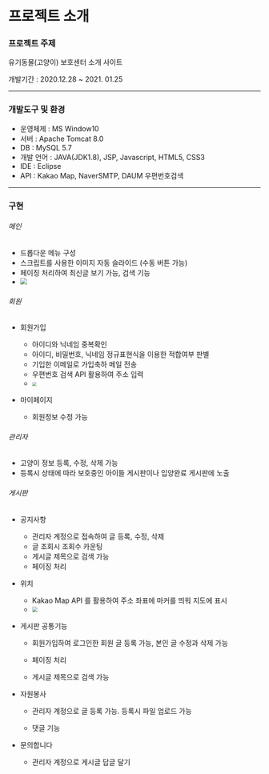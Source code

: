 # 프로젝트 소개

### 프로젝트 주제

유기동물(고양이) 보호센터 소개 사이트

개발기간 :  2020.12.28 ~ 2021. 01.25

------



### 개발도구 및 환경

- 운영체제 : MS Window10
- 서버 : Apache Tomcat 8.0
- DB : MySQL 5.7
- 개발 언어 : JAVA(JDK1.8), JSP, Javascript, HTML5, CSS3
- IDE : Eclipse
- API : Kakao Map, NaverSMTP, DAUM 우편번호검색

------



### 구현

###### 메인

- 드롭다운 메뉴 구성
- 스크립트를 사용한 이미지 자동 슬라이드 (수동 버튼 가능)
- 페이징 처리하여 최신글 보기 가능, 검색 기능
- <img src="C:\Users\yun07\Desktop\readme\jsp\main.png" style="zoom:80%;" />

###### 회원

- 회원가입
  - 아이디와 닉네임 중복확인
  - 아이디, 비밀번호, 닉네임 정규표현식을 이용한 적합여부 판별
  - 기입한 이메일로 가입축하 메일 전송
  - 우편번호 검색 API 활용하여 주소 입력
  - <img src="C:\Users\yun07\Desktop\readme\jsp\join.png" style="zoom: 50%;" />

- 마이페이지
  - 회원정보 수정 가능



###### 관리자

- 고양이 정보 등록, 수정, 삭제 가능
- 등록시 상태에 따라 보호중인 아이들 게시판이나 입양완료 게시판에 노출



###### 게시판

- 공지사항
  - 관리자 계정으로 접속하여 글 등록, 수정, 삭제 
  - 글 조회시 조회수 카운팅
  - 게시글 제목으로 검색 가능
  - 페이징 처리

- 위치
  - Kakao Map API 를 활용하여 주소 좌표에 마커를 띄워 지도에 표시
  - <img src="C:\Users\yun07\Desktop\readme\jsp\location.png" style="zoom: 67%;" />

- 게시판 공통기능

  - 회원가입하여 로그인한 회원 글 등록 가능, 본인 글 수정과 삭제 가능

  - 페이징 처리

  - 게시글 제목으로 검색 가능

    

- 자원봉사

  - 관리자 계정으로 글 등록 가능. 등록시 파일 업로드 가능

  - 댓글 기능

    

- 문의합니다
  - 관리자 계정으로 게시글 답글 달기 

